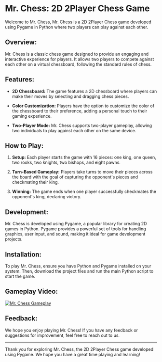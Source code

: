 # Mr. Chess: 2D 2Player Chess Game

Welcome to Mr. Chess, Mr. Chess is a 2D 2Player Chess game developed using Pygame in Python where two players can play against each other.

## Overview:

Mr. Chess is a classic chess game designed to provide an engaging and interactive experience for players. It allows two players to compete against each other on a virtual chessboard, following the standard rules of chess.

## Features:

- **2D Chessboard:** The game features a 2D chessboard where players can make their moves by selecting and dragging chess pieces.
  
- **Color Customization:** Players have the option to customize the color of the chessboard to their preference, adding a personal touch to their gaming experience.

- **Two-Player Mode:** Mr. Chess supports two-player gameplay, allowing two individuals to play against each other on the same device.

## How to Play:

1. **Setup:** Each player starts the game with 16 pieces: one king, one queen, two rooks, two knights, two bishops, and eight pawns.

2. **Turn-Based Gameplay:** Players take turns to move their pieces across the board with the goal of capturing the opponent's pieces and checkmating their king.

3. **Winning:** The game ends when one player successfully checkmates the opponent's king, declaring victory.

## Development:

Mr. Chess is developed using Pygame, a popular library for creating 2D games in Python. Pygame provides a powerful set of tools for handling graphics, user input, and sound, making it ideal for game development projects.

## Installation:

To play Mr. Chess, ensure you have Python and Pygame installed on your system. Then, download the project files and run the main Python script to start the game.

## Gameplay Video:

[![Mr. Chess Gameplay](https://drive.google.com/uc?export=view&id=VIDEO_ID_HERE)](https://drive.google.com/drive/u/0/folders/1iyg3569V7ss5v6N-zDn5cyGuvf1ZWTvW)

## Feedback:

We hope you enjoy playing Mr. Chess! If you have any feedback or suggestions for improvement, feel free to reach out to us.

---

Thank you for exploring Mr. Chess, the 2D 2Player Chess game developed using Pygame. We hope you have a great time playing and learning!
